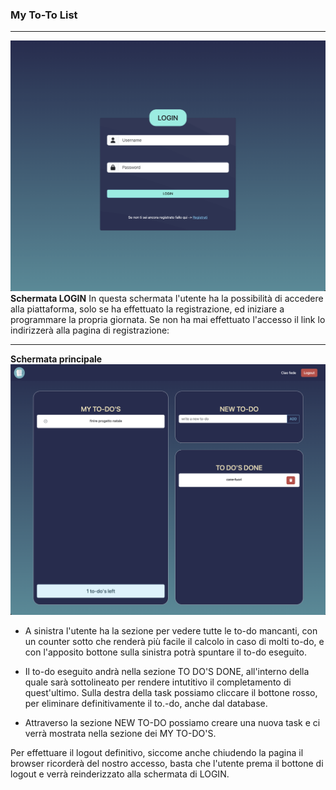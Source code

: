 ### My To-To List

---

![login-page](./img/login-page.png)
**Schermata LOGIN**
In questa schermata l'utente ha la possibilità di accedere alla piattaforma, solo se ha effettuato la registrazione, ed iniziare a programmare la propria giornata. Se non ha mai effettuato l'accesso il link lo indirizzerà alla pagina di registrazione:

---

**Schermata principale**
![login-page](./img/main-page.png)
- A sinistra l'utente ha la sezione per vedere tutte le to-do mancanti, con un counter sotto che renderà più facile il calcolo in caso di molti to-do, e con l'apposito bottone sulla sinistra potrà spuntare il to-do eseguito.

- Il to-do eseguito andrà nella sezione TO DO'S DONE, all'interno della quale sarà sottolineato per rendere intutitivo il completamento di quest'ultimo. Sulla destra della task possiamo cliccare il bottone rosso, per eliminare definitivamente il to.-do, anche dal database.

- Attraverso la sezione NEW TO-DO possiamo creare una nuova task e ci verrà mostrata nella sezione dei MY TO-DO'S.

Per effettuare il logout definitivo, siccome anche chiudendo la pagina il browser ricorderà del nostro accesso, basta che l'utente prema il bottone di logout e verrà reinderizzato alla schermata di LOGIN.